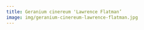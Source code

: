 ```yaml
---
title: Geranium cinereum 'Lawrence Flatman’
image: img/geranium-cinereum-lawrence-flatman.jpg
---
```

